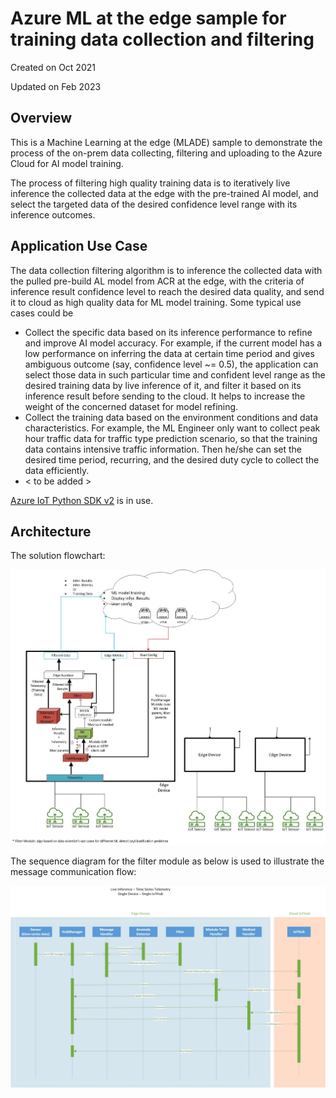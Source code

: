 # Azure ML at the edge sample for training data collection and filtering

Created on Oct 2021 

Updated on Feb 2023

## Overview

This is a Machine Learning at the edge (MLADE) sample to demonstrate the process of the on-prem data collecting, filtering and uploading to the Azure Cloud for AI model training.

The process of filtering high quality training data is to iteratively live inference the collected data at the edge with the pre-trained AI model, and select the targeted data of the desired confidence level range with its inference outcomes.

## Application Use Case

The data collection filtering algorithm is to inference the collected data with the pulled pre-build AL model from ACR at the edge, with the criteria of inference result confidence level to reach the desired data quality, and send it to cloud as high quality data for ML model training. Some typical use cases could be

- Collect the specific data based on its inference performance to refine and improve AI model accuracy. For example, if the current model has a low performance on inferring the data at certain time period and gives ambiguous outcome (say, confidence level ~= 0.5), the application can select those data in such particular time and confident level range as the desired training data by live inference of it, and filter it based on its inference result before sending to the cloud. It helps to increase the weight of the concerned dataset for model refining.
- Collect the training data based on the environment conditions and data characteristics. For example, the ML Engineer only want to collect peak hour traffic data for traffic type prediction scenario, so that the training data contains intensive traffic information. Then he/she can set the desired time period, recurring, and the desired duty cycle to collect the data efficiently.
- < to be added >


[Azure IoT Python SDK v2](https://github.com/Azure/azure-iot-sdk-python) is in use.

## Architecture

The solution flowchart:

![Solution Architecture](images/MLADE-flowchart.jpg)

The sequence diagram for the filter module as below is used to illustrate the message communication flow:

![Sequential Diagram](images/Sequencial%20Drawing.jpg)
